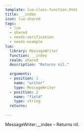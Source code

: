 ```yaml
---
template: lua-class-function.html
title: __index
icon: lua-shared
tags:
  - lua
  - shared
  - needs-verification
  - needs-example
lua:
  library: MessageWriter
  function: __index
  realm: shared
  description: "Returns nil."
  
  arguments:
  - position: 1
    name: "writer"
    type: MessageWriter
  - position: 2
    name: "field"
    type: string
  returns:
    
---
```


<div class="lua__search__keywords">
MessageWriter:__index &#x2013; Returns nil.
</div>

